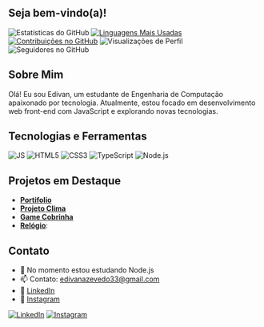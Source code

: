 ## Seja bem-vindo(a)!

<!-- Banner -->

<!-- Stats -->
![Estatísticas do GitHub](https://github-readme-stats.vercel.app/api?username=EdivanAzevedo&show_icons=true&theme=dark)
[![Linguagens Mais Usadas](https://github-readme-stats.vercel.app/api/top-langs/?username=EdivanAzevedo&layout=compact&theme=dark)](https://github.com/EdivanAzevedo/github-readme-stats)
[![Contribuições no GitHub](http://github-readme-streak-stats.herokuapp.com?user=EdivanAzevedo&theme=dark&date_format=j%20M%5B%20Y%5D)](https://git.io/streak-stats)
![Visualizações de Perfil](https://komarev.com/ghpvc/?username=EdivanAzevedo&color=blue)
![Seguidores no GitHub](https://img.shields.io/github/followers/EdivanAzevedo?style=social)

## Sobre Mim
Olá! Eu sou Edivan, um estudante de Engenharia de Computação apaixonado por tecnologia. Atualmente, estou focado em desenvolvimento web front-end com JavaScript e explorando novas tecnologias.

## Tecnologias e Ferramentas
![JS](https://img.shields.io/badge/JavaScript-F7DF1E?style=for-the-badge&logo=javascript&logoColor=black)
![HTML5](https://img.shields.io/badge/HTML5-E34F26?style=for-the-badge&logo=html5&logoColor=white)
![CSS3](https://img.shields.io/badge/CSS3-1572B6?style=for-the-badge&logo=css3&logoColor=white)
![TypeScript](https://img.shields.io/badge/TypeScript-007ACC?style=for-the-badge&logo=typescript&logoColor=white)
![Node.js](https://img.shields.io/badge/Node.js-43853d?style=for-the-badge&logo=node.js&logoColor=white)

## Projetos em Destaque
- [**Portifolio**](https://edivanazevedo.github.io/myPortifolio)
- [**Projeto Clima**](https://github.com/EdivanAzevedo/ProjetoClima)
- [**Game Cobrinha**](https://github.com/EdivanAzevedo/gameCobrinha)
- [**Relógio**](https://github.com/EdivanAzevedo/Relogio):

## Contato
- 🌱 No momento estou estudando Node.js
- 📫 Contato: [edivanazevedo33@gmail.com](mailto:edivanazevedo33@gmail.com)
- 💼 [LinkedIn](https://www.linkedin.com/in/edivan-azevedo-08b25126a/)
- 📸 [Instagram](https://www.instagram.com/divanazevedo/)

<!-- Badges de redes sociais -->
[![LinkedIn](https://img.shields.io/badge/LinkedIn-0077B5?style=for-the-badge&logo=linkedin&logoColor=white)](https://www.linkedin.com/in/edivan-azevedo-08b25126a/)
[![Instagram](https://img.shields.io/badge/Instagram-E4405F?style=for-the-badge&logo=instagram&logoColor=white)](https://www.instagram.com/divanazevedo/)
